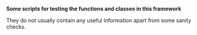 **Some scripts for testing the functions and classes in this framework**

They do not usually contain any useful information apart from some sanity checks.